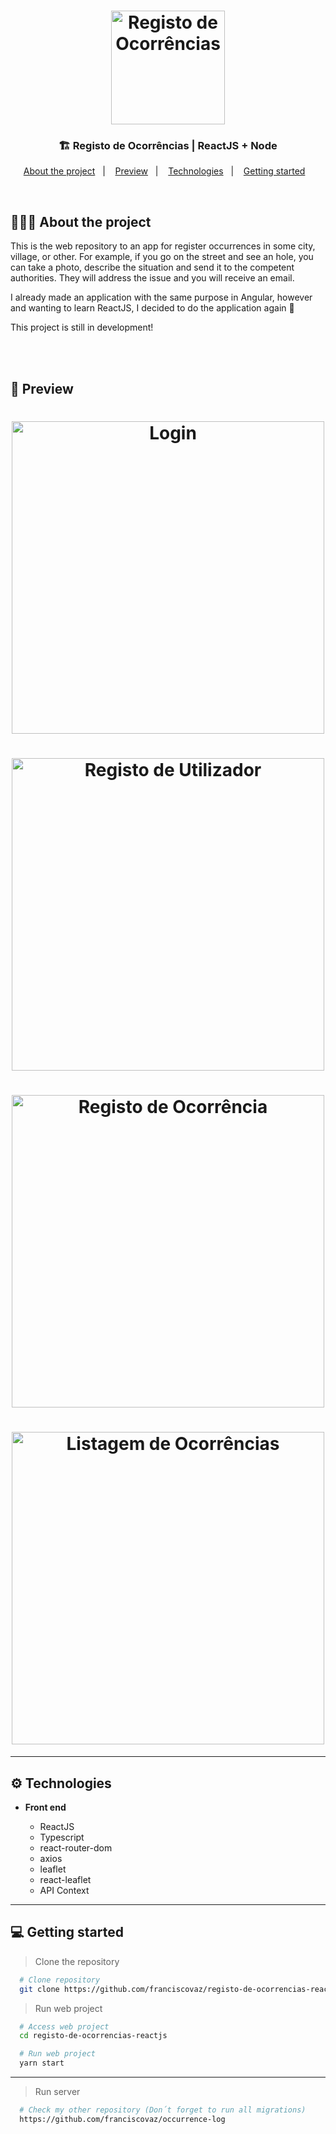 <h1 align="center">
  <img width="182" alt="Registo de Ocorrências" src="https://user-images.githubusercontent.com/27808014/84532925-0f252b00-acdf-11ea-8afb-47678e5a17a6.png">
</h1>

<h3 align="center">
   🏗 Registo de Ocorrências | ReactJS + Node
</h3>

<p align="center">
  <a href="#%EF%B8%8F-about-the-project">About the project</a>&nbsp;&nbsp;&nbsp;|&nbsp;&nbsp;&nbsp;
  <!-- <a href="#-demo">Demo</a>&nbsp;&nbsp;&nbsp;|&nbsp;&nbsp;&nbsp; -->
  <a href="#-preview">Preview</a>&nbsp;&nbsp;&nbsp;|&nbsp;&nbsp;&nbsp;
  <a href="#-technologies">Technologies</a>&nbsp;&nbsp;&nbsp;|&nbsp;&nbsp;&nbsp;
  <a href="#-getting-started">Getting started</a>&nbsp;&nbsp;&nbsp;
</p>

</br>

## 💇🏻‍♂️ About the project

This is the web repository to an app for register occurrences in some city, village, or other.
For example, if you go on the street and see an hole, you can take a photo, describe the situation and send it to the competent authorities. They will address the issue and you will receive an email.

I already made an application with the same purpose in Angular, however and wanting to learn ReactJS, I decided to do the application again 🚀

This project is still in development!

<br />

<!--![GoBarber GIF](imgs/gobarber.gif) -->

<br />

## 📸 Preview

<h1 align="center">
  <img height="500" alt="Login" src="https://user-images.githubusercontent.com/27808014/84532302-e9e3ed00-acdd-11ea-9012-7be40357f813.png">
</h1>
<h1 align="center">
  <img height="500" alt="Registo de Utilizador" src="https://user-images.githubusercontent.com/27808014/84532357-0718bb80-acde-11ea-8423-fb634567ce41.png">
</h1>
<h1 align="center">
  <img height="500" alt="Registo de Ocorrência" src="https://user-images.githubusercontent.com/27808014/84532433-231c5d00-acde-11ea-8d24-ce2fb055882e.png">
</h1>
<h1 align="center">
  <img height="500" alt="Listagem de Ocorrências" src="https://user-images.githubusercontent.com/27808014/85603740-8f854d80-b648-11ea-95f2-2d555c45ff56.png">
</h1>

---

## ⚙ Technologies

- **Front end**

  - ReactJS
  - Typescript
  - react-router-dom
  - axios
  - leaflet
  - react-leaflet
  - API Context

---

## 💻 Getting started

> Clone the repository

```bash
  # Clone repository
  git clone https://github.com/franciscovaz/registo-de-ocorrencias-reactjs.git
```

> Run web project

```bash
  # Access web project
  cd registo-de-ocorrencias-reactjs

  # Run web project
  yarn start
```

---

> Run server

```bash
  # Check my other repository (Don´t forget to run all migrations)
  https://github.com/franciscovaz/occurrence-log

```
